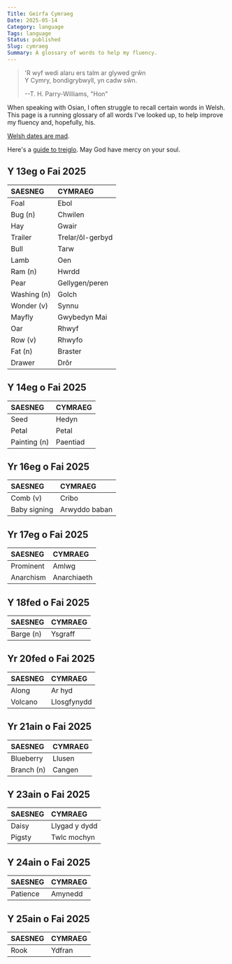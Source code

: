 ```yaml
---
Title: Geirfa Cymraeg
Date: 2025-05-14
Category: language
Tags: language
Status: published
Slug: cymraeg
Summary: A glossary of words to help my fluency.
---
```


> 'R wyf wedi alaru ers talm ar glywed grŵn<br>
> Y Cymry, bondigrybwyll, yn cadw sŵn.
>
> <footer>--T. H. Parry-Williams, "Hon"</footer>

When speaking with Osian, I often struggle to recall certain words in Welsh.  This page is a running glossary of all words I've looked up, to help improve my fluency and, hopefully, his.

[Welsh dates are mad][dates].

Here's a [guide to treiglo][treiglo].  May God have mercy on your soul.

[dates]: https://www.bangor.ac.uk/cymorthcymraeg/dyddiadau.php.en "Prifysgol Bangor page on Welsh dates"

[treiglo]: https://users.aber.ac.uk/bmj/Tr/Cym/tr2.html "Prifysgol Aberyswyth page on treiglo"

## Y 13eg o Fai 2025

| SAESNEG | CYMRAEG |
|:--------|:--------|
| Foal    | Ebol    |
| Bug (n) | Chwilen |
| Hay     | Gwair   |
| Trailer | Trelar/ôl-gerbyd |
| Bull    | Tarw    |
| Lamb    | Oen     |
| Ram (n) | Hwrdd   |
| Pear    | Gellygen/peren |
| Washing (n) | Golch   |
| Wonder (v) | Synnu |
| Mayfly  | Gwybedyn Mai |
| Oar     | Rhwyf   |
| Row (v) | Rhwyfo |
| Fat (n) | Braster |
| Drawer  | Drôr    |

## Y 14eg o Fai 2025

| SAESNEG | CYMRAEG |
|:--------|:--------|
| Seed    | Hedyn   |
| Petal   | Petal   |
| Painting (n) | Paentiad |

## Yr 16eg o Fai 2025

| SAESNEG | CYMRAEG |
|:--------|:--------|
| Comb (v) | Cribo |
| Baby signing | Arwyddo baban |

## Yr 17eg o Fai 2025

| SAESNEG | CYMRAEG |
|:--------|:--------|
| Prominent | Amlwg |
| Anarchism | Anarchiaeth |

## Y 18fed o Fai 2025

| SAESNEG | CYMRAEG |
|:--------|:--------|
| Barge (n) | Ysgraff |

## Yr 20fed o Fai 2025

| SAESNEG | CYMRAEG |
|:--------|:--------|
| Along   | Ar hyd  |
| Volcano | Llosgfynydd |

## Yr 21ain o Fai 2025

| SAESNEG | CYMRAEG |
|:--------|:--------|
| Blueberry | Llusen |
| Branch (n) | Cangen  |

## Y 23ain o Fai 2025

| SAESNEG | CYMRAEG |
|:--------|:--------|
| Daisy   | Llygad y dydd |
| Pigsty  | Twlc mochyn |

## Y 24ain o Fai 2025

| SAESNEG | CYMRAEG |
|:--------|:--------|
| Patience | Amynedd |

## Y 25ain o Fai 2025

| SAESNEG | CYMRAEG |
|:--------|:--------|
| Rook    | Ydfran  |